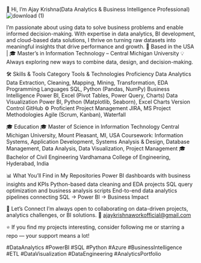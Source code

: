 👋 Hi, I’m Ajay Krishna(Data Analytics & Business Intelligence Professional)![download (1)](https://github.com/user-attachments/assets/64f38869-839f-42d2-b233-4f04a9d71f11)

I’m passionate about using data to solve business problems and enable informed decision-making.
With expertise in data analytics, BI development, and cloud-based data solutions, I thrive on turning raw datasets into meaningful insights that drive performance and growth.
📍 Based in the USA | 🎓 Master’s in Information Technology – Central Michigan University
💡 Always exploring new ways to combine data, design, and decision-making.

🛠️ Skills & Tools
Category	Tools & Technologies	Proficiency
Data Analytics	Data Extraction, Cleaning, Mapping, Mining, Transformation, EDA
Programming Languages	SQL, Python (Pandas, NumPy)	
Business Intelligence	Power BI, Excel (Pivot Tables, Power Query, Charts)
Data Visualization	Power BI, Python (Matplotlib, Seaborn), Excel Charts 
Version Control	GitHub	⚙️ Proficient
Project Management	JIRA, MS Project
Methodologies	Agile (Scrum, Kanban), Waterfall

🎓 Education
🎓 Master of Science in Information Technology
Central Michigan University, Mount Pleasant, MI, USA
Coursework: Information Systems, Application Development, Systems Analysis & Design, Database Management, Data Analysis, Data Visualization, Project Management
🎓 Bachelor of Civil Engineering
Vardhamana College of Engineering, Hyderabad, India


📊 What You’ll Find in My Repositories
Power BI dashboards with business insights and KPIs
Python-based data cleaning and EDA projects
SQL query optimization and business analysis scripts
End-to-end data analytics pipelines connecting SQL → Power BI → Business Impact

🤝 Let’s Connect
I’m always open to collaborating on data-driven projects, analytics challenges, or BI solutions.
📧 ajaykrishnaworkofficial@gmail.com

⭐ If you find my projects interesting, consider following me or starring a repo — your support means a lot!

#DataAnalytics #PowerBI #SQL #Python #Azure #BusinessIntelligence #ETL #DataVisualization #DataEngineering #AnalyticsPortfolio
